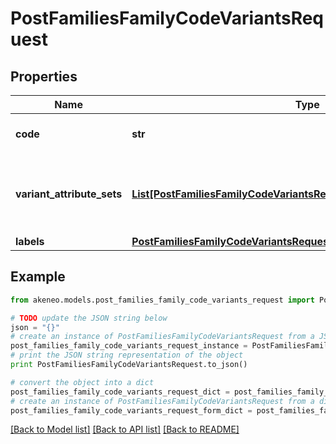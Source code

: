# PostFamiliesFamilyCodeVariantsRequest


## Properties
Name | Type | Description | Notes
------------ | ------------- | ------------- | -------------
**code** | **str** | Family variant code | 
**variant_attribute_sets** | [**List[PostFamiliesFamilyCodeVariantsRequestVariantAttributeSetsInner]**](PostFamiliesFamilyCodeVariantsRequestVariantAttributeSetsInner.md) | Attributes distribution according to the enrichment level | 
**labels** | [**PostFamiliesFamilyCodeVariantsRequestLabels**](PostFamiliesFamilyCodeVariantsRequestLabels.md) |  | [optional] 

## Example

```python
from akeneo.models.post_families_family_code_variants_request import PostFamiliesFamilyCodeVariantsRequest

# TODO update the JSON string below
json = "{}"
# create an instance of PostFamiliesFamilyCodeVariantsRequest from a JSON string
post_families_family_code_variants_request_instance = PostFamiliesFamilyCodeVariantsRequest.from_json(json)
# print the JSON string representation of the object
print PostFamiliesFamilyCodeVariantsRequest.to_json()

# convert the object into a dict
post_families_family_code_variants_request_dict = post_families_family_code_variants_request_instance.to_dict()
# create an instance of PostFamiliesFamilyCodeVariantsRequest from a dict
post_families_family_code_variants_request_form_dict = post_families_family_code_variants_request.from_dict(post_families_family_code_variants_request_dict)
```
[[Back to Model list]](../README.md#documentation-for-models) [[Back to API list]](../README.md#documentation-for-api-endpoints) [[Back to README]](../README.md)


